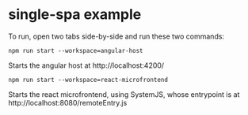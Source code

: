 # single-spa example

To run, open two tabs side-by-side and run these two commands:

```
npm run start --workspace=angular-host
```

Starts the angular host at http://localhost:4200/

```
npm run start --workspace=react-microfrontend
```

Starts the react microfrontend, using SystemJS, whose entrypoint is at http://localhost:8080/remoteEntry.js